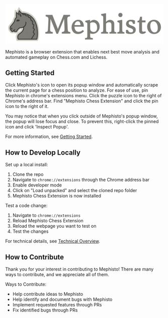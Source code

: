 ![alt text](https://raw.githubusercontent.com/AlexPetrusca/Mephisto/master/res/mephisto_banner_lowercase.png)

Mephisto is a browser extension that enables next best move analysis and automated gameplay on Chess.com and Lichess. 


## Getting Started
Click Mephisto's icon to open its popup window and automatically scrape the current page for a chess position to 
analyze. For ease of use, pin Mephisto in chrome's extensions menu. Click the puzzle icon to the right of Chrome's address bar. 
Find "Mephisto Chess Extension" and click the pin icon to the right of it.

You may notice that when you click outside of Mephisto's popup window, the popup will lose focus and close. To prevent
this, right-click the pinned icon and click 'Inspect Popup'. 

For more information, see [Getting Started](https://github.com/AlexPetrusca/Mephisto/wiki/Getting-Started).


## How to Develop Locally
Set up a local install:
1. Clone the repo
2. Navigate to `chrome://extensions` through the Chrome address bar
3. Enable developer mode
4. Click on "Load unpacked" and select the cloned repo folder
5. Mephisto Chess Extension is now installed

Test a code change:
1. Navigate to `chrome://extensions`
2. Reload Mephisto Chess Extension
3. Reload the webpage you want to test on
4. Test the changes

For technical details, see [Technical Overview](https://github.com/AlexPetrusca/Mephisto/wiki/Technical-Overview).


## How to Contribute
Thank you for your interest in contributing to Mephisto! There are many ways to contribute, and we appreciate all of them.

Ways to Contribute:
- Help contribute ideas to Mephisto
- Help identify and document bugs with Mephisto
- Implement requested features through PRs
- Fix identified bugs through PRs
